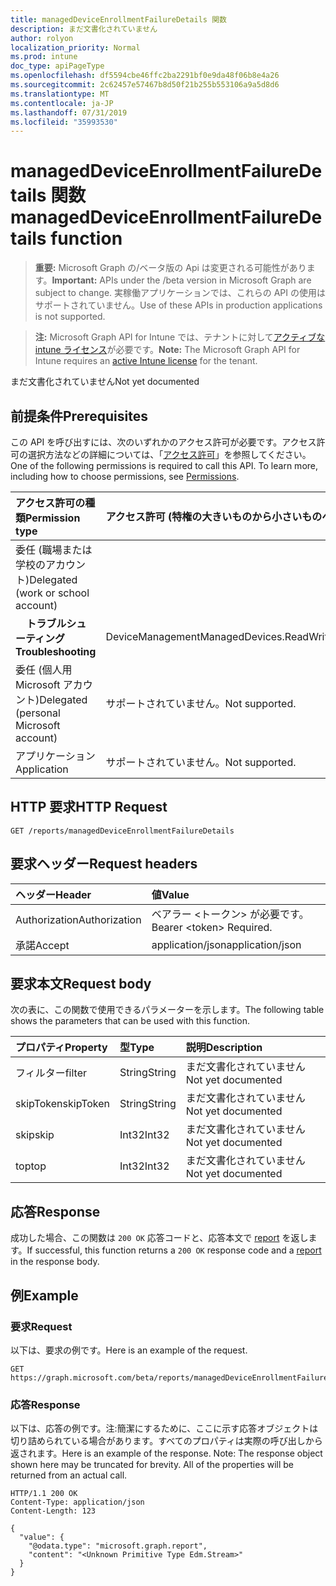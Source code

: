 ```yaml
---
title: managedDeviceEnrollmentFailureDetails 関数
description: まだ文書化されていません
author: rolyon
localization_priority: Normal
ms.prod: intune
doc_type: apiPageType
ms.openlocfilehash: df5594cbe46ffc2ba2291bf0e9da48f06b8e4a26
ms.sourcegitcommit: 2c62457e57467b8d50f21b255b553106a9a5d8d6
ms.translationtype: MT
ms.contentlocale: ja-JP
ms.lasthandoff: 07/31/2019
ms.locfileid: "35993530"
---
```

# <a name="manageddeviceenrollmentfailuredetails-function"></a><span data-ttu-id="f5b43-103">managedDeviceEnrollmentFailureDetails 関数</span><span class="sxs-lookup"><span data-stu-id="f5b43-103">managedDeviceEnrollmentFailureDetails function</span></span>

> <span data-ttu-id="f5b43-104">**重要:** Microsoft Graph の/ベータ版の Api は変更される可能性があります。</span><span class="sxs-lookup"><span data-stu-id="f5b43-104">**Important:** APIs under the /beta version in Microsoft Graph are subject to change.</span></span> <span data-ttu-id="f5b43-105">実稼働アプリケーションでは、これらの API の使用はサポートされていません。</span><span class="sxs-lookup"><span data-stu-id="f5b43-105">Use of these APIs in production applications is not supported.</span></span>

> <span data-ttu-id="f5b43-106">**注:** Microsoft Graph API for Intune では、テナントに対して[アクティブな intune ライセンス](https://go.microsoft.com/fwlink/?linkid=839381)が必要です。</span><span class="sxs-lookup"><span data-stu-id="f5b43-106">**Note:** The Microsoft Graph API for Intune requires an [active Intune license](https://go.microsoft.com/fwlink/?linkid=839381) for the tenant.</span></span>

<span data-ttu-id="f5b43-107">まだ文書化されていません</span><span class="sxs-lookup"><span data-stu-id="f5b43-107">Not yet documented</span></span>
## <a name="prerequisites"></a><span data-ttu-id="f5b43-108">前提条件</span><span class="sxs-lookup"><span data-stu-id="f5b43-108">Prerequisites</span></span>
<span data-ttu-id="f5b43-p102">この API を呼び出すには、次のいずれかのアクセス許可が必要です。アクセス許可の選択方法などの詳細については、「[アクセス許可](/graph/permissions-reference)」を参照してください。</span><span class="sxs-lookup"><span data-stu-id="f5b43-p102">One of the following permissions is required to call this API. To learn more, including how to choose permissions, see [Permissions](/graph/permissions-reference).</span></span>

|<span data-ttu-id="f5b43-111">アクセス許可の種類</span><span class="sxs-lookup"><span data-stu-id="f5b43-111">Permission type</span></span>|<span data-ttu-id="f5b43-112">アクセス許可 (特権の大きいものから小さいものへ)</span><span class="sxs-lookup"><span data-stu-id="f5b43-112">Permissions (from most to least privileged)</span></span>|
|:---|:---|
|<span data-ttu-id="f5b43-113">委任 (職場または学校のアカウント)</span><span class="sxs-lookup"><span data-stu-id="f5b43-113">Delegated (work or school account)</span></span>||
| <span data-ttu-id="f5b43-114">&nbsp; &nbsp; **トラブルシューティング**</span><span class="sxs-lookup"><span data-stu-id="f5b43-114">&nbsp; &nbsp; **Troubleshooting**</span></span> | <span data-ttu-id="f5b43-115">DeviceManagementManagedDevices.ReadWrite.All</span><span class="sxs-lookup"><span data-stu-id="f5b43-115">DeviceManagementManagedDevices.ReadWrite.All</span></span>|
|<span data-ttu-id="f5b43-116">委任 (個人用 Microsoft アカウント)</span><span class="sxs-lookup"><span data-stu-id="f5b43-116">Delegated (personal Microsoft account)</span></span>|<span data-ttu-id="f5b43-117">サポートされていません。</span><span class="sxs-lookup"><span data-stu-id="f5b43-117">Not supported.</span></span>|
|<span data-ttu-id="f5b43-118">アプリケーション</span><span class="sxs-lookup"><span data-stu-id="f5b43-118">Application</span></span>|<span data-ttu-id="f5b43-119">サポートされていません。</span><span class="sxs-lookup"><span data-stu-id="f5b43-119">Not supported.</span></span>|

## <a name="http-request"></a><span data-ttu-id="f5b43-120">HTTP 要求</span><span class="sxs-lookup"><span data-stu-id="f5b43-120">HTTP Request</span></span>
<!-- {
  "blockType": "ignored"
}
-->
``` http
GET /reports/managedDeviceEnrollmentFailureDetails
```

## <a name="request-headers"></a><span data-ttu-id="f5b43-121">要求ヘッダー</span><span class="sxs-lookup"><span data-stu-id="f5b43-121">Request headers</span></span>
|<span data-ttu-id="f5b43-122">ヘッダー</span><span class="sxs-lookup"><span data-stu-id="f5b43-122">Header</span></span>|<span data-ttu-id="f5b43-123">値</span><span class="sxs-lookup"><span data-stu-id="f5b43-123">Value</span></span>|
|:---|:---|
|<span data-ttu-id="f5b43-124">Authorization</span><span class="sxs-lookup"><span data-stu-id="f5b43-124">Authorization</span></span>|<span data-ttu-id="f5b43-125">ベアラー &lt;トークン&gt; が必要です。</span><span class="sxs-lookup"><span data-stu-id="f5b43-125">Bearer &lt;token&gt; Required.</span></span>|
|<span data-ttu-id="f5b43-126">承諾</span><span class="sxs-lookup"><span data-stu-id="f5b43-126">Accept</span></span>|<span data-ttu-id="f5b43-127">application/json</span><span class="sxs-lookup"><span data-stu-id="f5b43-127">application/json</span></span>|

## <a name="request-body"></a><span data-ttu-id="f5b43-128">要求本文</span><span class="sxs-lookup"><span data-stu-id="f5b43-128">Request body</span></span>
<span data-ttu-id="f5b43-129">次の表に、この関数で使用できるパラメーターを示します。</span><span class="sxs-lookup"><span data-stu-id="f5b43-129">The following table shows the parameters that can be used with this function.</span></span>

|<span data-ttu-id="f5b43-130">プロパティ</span><span class="sxs-lookup"><span data-stu-id="f5b43-130">Property</span></span>|<span data-ttu-id="f5b43-131">型</span><span class="sxs-lookup"><span data-stu-id="f5b43-131">Type</span></span>|<span data-ttu-id="f5b43-132">説明</span><span class="sxs-lookup"><span data-stu-id="f5b43-132">Description</span></span>|
|:---|:---|:---|
|<span data-ttu-id="f5b43-133">フィルター</span><span class="sxs-lookup"><span data-stu-id="f5b43-133">filter</span></span>|<span data-ttu-id="f5b43-134">String</span><span class="sxs-lookup"><span data-stu-id="f5b43-134">String</span></span>|<span data-ttu-id="f5b43-135">まだ文書化されていません</span><span class="sxs-lookup"><span data-stu-id="f5b43-135">Not yet documented</span></span>|
|<span data-ttu-id="f5b43-136">skipToken</span><span class="sxs-lookup"><span data-stu-id="f5b43-136">skipToken</span></span>|<span data-ttu-id="f5b43-137">String</span><span class="sxs-lookup"><span data-stu-id="f5b43-137">String</span></span>|<span data-ttu-id="f5b43-138">まだ文書化されていません</span><span class="sxs-lookup"><span data-stu-id="f5b43-138">Not yet documented</span></span>|
|<span data-ttu-id="f5b43-139">skip</span><span class="sxs-lookup"><span data-stu-id="f5b43-139">skip</span></span>|<span data-ttu-id="f5b43-140">Int32</span><span class="sxs-lookup"><span data-stu-id="f5b43-140">Int32</span></span>|<span data-ttu-id="f5b43-141">まだ文書化されていません</span><span class="sxs-lookup"><span data-stu-id="f5b43-141">Not yet documented</span></span>|
|<span data-ttu-id="f5b43-142">top</span><span class="sxs-lookup"><span data-stu-id="f5b43-142">top</span></span>|<span data-ttu-id="f5b43-143">Int32</span><span class="sxs-lookup"><span data-stu-id="f5b43-143">Int32</span></span>|<span data-ttu-id="f5b43-144">まだ文書化されていません</span><span class="sxs-lookup"><span data-stu-id="f5b43-144">Not yet documented</span></span>|



## <a name="response"></a><span data-ttu-id="f5b43-145">応答</span><span class="sxs-lookup"><span data-stu-id="f5b43-145">Response</span></span>
<span data-ttu-id="f5b43-146">成功した場合、この関数は `200 OK` 応答コードと、応答本文で [report](../resources/intune-shared-report.md) を返します。</span><span class="sxs-lookup"><span data-stu-id="f5b43-146">If successful, this function returns a `200 OK` response code and a [report](../resources/intune-shared-report.md) in the response body.</span></span>

## <a name="example"></a><span data-ttu-id="f5b43-147">例</span><span class="sxs-lookup"><span data-stu-id="f5b43-147">Example</span></span>
### <a name="request"></a><span data-ttu-id="f5b43-148">要求</span><span class="sxs-lookup"><span data-stu-id="f5b43-148">Request</span></span>
<span data-ttu-id="f5b43-149">以下は、要求の例です。</span><span class="sxs-lookup"><span data-stu-id="f5b43-149">Here is an example of the request.</span></span>
``` http
GET https://graph.microsoft.com/beta/reports/managedDeviceEnrollmentFailureDetails(skip=4,top=3,filter='parameterValue',skipToken='parameterValue')
```

### <a name="response"></a><span data-ttu-id="f5b43-150">応答</span><span class="sxs-lookup"><span data-stu-id="f5b43-150">Response</span></span>
<span data-ttu-id="f5b43-p103">以下は、応答の例です。注:簡潔にするために、ここに示す応答オブジェクトは切り詰められている場合があります。すべてのプロパティは実際の呼び出しから返されます。</span><span class="sxs-lookup"><span data-stu-id="f5b43-p103">Here is an example of the response. Note: The response object shown here may be truncated for brevity. All of the properties will be returned from an actual call.</span></span>
``` http
HTTP/1.1 200 OK
Content-Type: application/json
Content-Length: 123

{
  "value": {
    "@odata.type": "microsoft.graph.report",
    "content": "<Unknown Primitive Type Edm.Stream>"
  }
}
```



